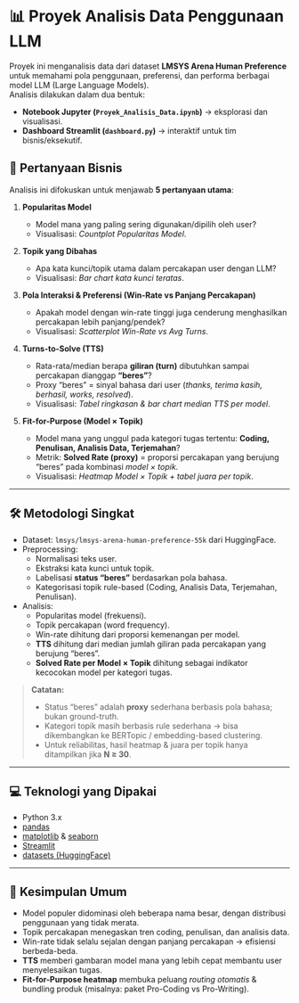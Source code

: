 
# 📊 Proyek Analisis Data Penggunaan LLM

Proyek ini menganalisis data dari dataset **LMSYS Arena Human Preference** untuk memahami pola penggunaan, preferensi, dan performa berbagai model LLM (Large Language Models).  
Analisis dilakukan dalam dua bentuk:
- **Notebook Jupyter (`Proyek_Analisis_Data.ipynb`)** → eksplorasi dan visualisasi.
- **Dashboard Streamlit (`dashboard.py`)** → interaktif untuk tim bisnis/eksekutif.


## 🎯 Pertanyaan Bisnis

Analisis ini difokuskan untuk menjawab **5 pertanyaan utama**:

1. **Popularitas Model**  
   - Model mana yang paling sering digunakan/dipilih oleh user?  
   - Visualisasi: *Countplot Popularitas Model*.

2. **Topik yang Dibahas**  
   - Apa kata kunci/topik utama dalam percakapan user dengan LLM?  
   - Visualisasi: *Bar chart kata kunci teratas*.

3. **Pola Interaksi & Preferensi (Win-Rate vs Panjang Percakapan)**  
   - Apakah model dengan win-rate tinggi juga cenderung menghasilkan percakapan lebih panjang/pendek?  
   - Visualisasi: *Scatterplot Win-Rate vs Avg Turns*.

4. **Turns-to-Solve (TTS)**  
   - Rata-rata/median berapa **giliran (turn)** dibutuhkan sampai percakapan dianggap **“beres”**?  
   - Proxy “beres” = sinyal bahasa dari user (*thanks, terima kasih, berhasil, works, resolved*).  
   - Visualisasi: *Tabel ringkasan & bar chart median TTS per model*.

5. **Fit-for-Purpose (Model × Topik)**  
   - Model mana yang unggul pada kategori tugas tertentu: **Coding, Penulisan, Analisis Data, Terjemahan**?  
   - Metrik: **Solved Rate (proxy)** = proporsi percakapan yang berujung “beres” pada kombinasi *model × topik*.  
   - Visualisasi: *Heatmap Model × Topik + tabel juara per topik*.

---

## 🛠️ Metodologi Singkat

- Dataset: `lmsys/lmsys-arena-human-preference-55k` dari HuggingFace.  
- Preprocessing:
  - Normalisasi teks user.  
  - Ekstraksi kata kunci untuk topik.  
  - Labelisasi **status “beres”** berdasarkan pola bahasa.  
  - Kategorisasi topik rule-based (Coding, Analisis Data, Terjemahan, Penulisan).  
- Analisis:
  - Popularitas model (frekuensi).  
  - Topik percakapan (word frequency).  
  - Win-rate dihitung dari proporsi kemenangan per model.  
  - **TTS** dihitung dari median jumlah giliran pada percakapan yang berujung “beres”.  
  - **Solved Rate per Model × Topik** dihitung sebagai indikator kecocokan model per kategori tugas.  

> **Catatan:**  
> - Status “beres” adalah **proxy** sederhana berbasis pola bahasa; bukan ground-truth.  
> - Kategori topik masih berbasis rule sederhana → bisa dikembangkan ke BERTopic / embedding-based clustering.  
> - Untuk reliabilitas, hasil heatmap & juara per topik hanya ditampilkan jika **N ≥ 30**.

---

## 💻 Teknologi yang Dipakai

- Python 3.x  
- [pandas](https://pandas.pydata.org/)  
- [matplotlib](https://matplotlib.org/) & [seaborn](https://seaborn.pydata.org/)  
- [Streamlit](https://streamlit.io/)  
- [datasets (HuggingFace)](https://huggingface.co/docs/datasets)

---


## 📌 Kesimpulan Umum

* Model populer didominasi oleh beberapa nama besar, dengan distribusi penggunaan yang tidak merata.
* Topik percakapan menegaskan tren coding, penulisan, dan analisis data.
* Win-rate tidak selalu sejalan dengan panjang percakapan → efisiensi berbeda-beda.
* **TTS** memberi gambaran model mana yang lebih cepat membantu user menyelesaikan tugas.
* **Fit-for-Purpose heatmap** membuka peluang *routing otomatis* & bundling produk (misalnya: paket Pro-Coding vs Pro-Writing).

```

